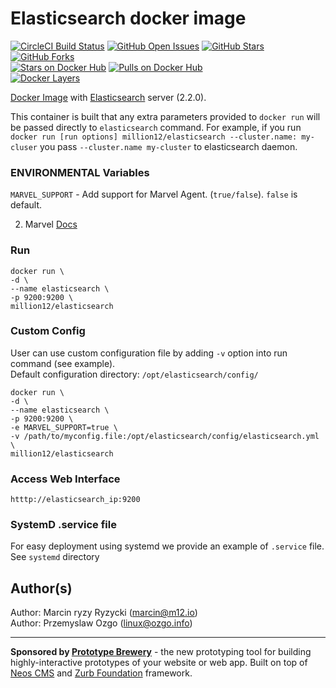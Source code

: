 # Elasticsearch docker image
[![CircleCI Build Status](https://img.shields.io/circleci/project/million12/docker-elasticsearch/master.svg)](https://circleci.com/gh/million12/docker-elasticsearch/tree/master)
[![GitHub Open Issues](https://img.shields.io/github/issues/million12/docker-elasticsearch.svg)](https://github.com/million12/docker-elasticsearch/issues)
[![GitHub Stars](https://img.shields.io/github/stars/million12/docker-elasticsearch.svg)](https://github.com/million12/docker-elasticsearch)
[![GitHub Forks](https://img.shields.io/github/forks/million12/docker-elasticsearch.svg)](https://github.com/million12/docker-elasticsearch)  
[![Stars on Docker Hub](https://img.shields.io/docker/stars/million12/elasticsearch.svg)](https://hub.docker.com/r/million12/elasticsearch)
[![Pulls on Docker Hub](https://img.shields.io/docker/pulls/million12/elasticsearch.svg)](https://hub.docker.com/r/million12/elasticsearch)  
[![Docker Layers](https://badge.imagelayers.io/million12/elasticsearch:latest.svg)](https://hub.docker.com/r/million12/elasticsearch)

[Docker Image](https://registry.hub.docker.com/u/million12/elasticsearch/) with [Elasticsearch](http://www.elasticsearch.org/) server (2.2.0).

This container is built that any extra parameters provided to `docker run` will be passed directly to `elasticsearch` command. For example, if you run `docker run [run options] million12/elasticsearch --cluster.name: my-cluser` you pass `--cluster.name my-cluster` to elasticsearch daemon.


### ENVIRONMENTAL Variables

`MARVEL_SUPPORT` - Add support for Marvel Agent. (`true/false`). `false` is default.

2. Marvel [Docs](http://www.elasticsearch.org/overview/marvel/)

### Run
    docker run \
    -d \
    --name elasticsearch \
    -p 9200:9200 \
    million12/elasticsearch

### Custom Config
User can use custom configuration file by adding `-v` option into run command (see example).  
Default configuration directory: `/opt/elasticsearch/config/`  

    docker run \
    -d \
    --name elasticsearch \
    -p 9200:9200 \
    -e MARVEL_SUPPORT=true \
    -v /path/to/myconfig.file:/opt/elasticsearch/config/elasticsearch.yml \
    million12/elasticsearch

### Access Web Interface
`htttp://elasticsearch_ip:9200`  

### SystemD .service file
For easy deployment using systemd we provide an example of `.service` file. See `systemd` directory

## Author(s)

Author: Marcin ryzy Ryzycki (<marcin@m12.io>)  
Author: Przemyslaw Ozgo (<linux@ozgo.info>)

---

**Sponsored by [Prototype Brewery](http://prototypebrewery.io/)** - the new prototyping tool for building highly-interactive prototypes of your website or web app. Built on top of [Neos CMS](https://www.neos.io/) and [Zurb Foundation](http://foundation.zurb.com/) framework.
